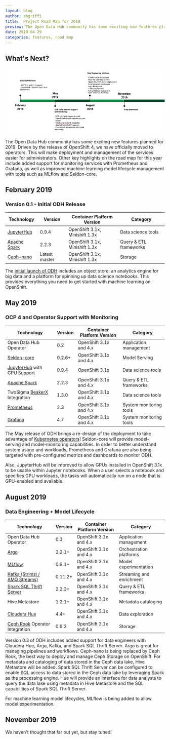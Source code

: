 ```yaml
---
layout: blog
author: shgriffi
title:  Project Road Map for 2019
preview: The Open Data Hub community has some exciting new features planned for 2019.  Driven by the release of OpenShift 4, we have officially moved to operators.  This will make deployment and management of the services easier for administrators.
date: 2019-04-29
categories: features, road map
---
```



What's Next?
------

![alt text](../assets/img/pages/posts/2019-04-29-project-road-map-for-2019/roadmap_2019.png "Open Data Hub Road Map - 2019")

The Open Data Hub community has some exciting new features planned for 2019.  Driven by the release of OpenShift 4, we have officially moved to operators.  This will make deployment and management of the services easier for administrators.  Other key highlights on the road map for this year include added support for monitoring services with Prometheus and Grafana, as well as improved machine learning model lifecycle management with tools such as MLflow and Seldon-core.

February 2019
------
### Version 0.1 - Initial ODH Release

| Technology | Version | Container Platform Version | Category |
|--|--|--|--|
| [JupyterHub](https://jupyter.org/hub) | 0.9.4 | OpenShift 3.1x, Minishift 1.3x | Data science tools |
| [Apache Spark](http://spark.apache.org/) | 2.2.3 | OpenShift 3.1x, Minishift 1.3x | Query & ETL frameworks |
| [Ceph-nano](https://github.com/ceph/cn) | Latest master | OpenShift 3.1x, Minishift 1.3x | Storage |


The [initial launch of ODH](https://gitlab.com/opendatahub/jupyterhub-ansible) includes an object store, an analytics engine for big data and a platform for spinning up data science notebooks.  This provides everything you need to get started with machine learning on OpenShift.

May 2019
------
### OCP 4 and Operator Support with Monitoring

| Technology | Version | Container Platform Version | Category |
|--|--|--|--|
| Open Data Hub Operator | 0.2 | OpenShift 3.1x and 4.x | Application management |
| [Seldon-core](https://www.seldon.io/open-source/) | 0.2.6+ | OpenShift 3.1x and 4.x | Model Serving |
| [JupyterHub](https://jupyter.org/hub) with GPU Support | 0.9.4 | OpenShift 3.1x | Data science tools |
| [Apache Spark](http://spark.apache.org/) | 2.2.3 | OpenShift 3.1x and 4.x | Query & ETL frameworks |
| TwoSigma [BeakerX](http://beakerx.com/) Integration | 1.3.0 | OpenShift 3.1x and 4.x | Data science tools |
| [Prometheus](https://prometheus.io/) | 2.3 | OpenShift 3.1x and 4.x | System monitoring tools |
| [Grafana](https://grafana.com/) | 4.7 | OpenShift 3.1x and 4.x | System monitoring tools |


The May release of ODH brings a re-design of the deployment to take advantage of [Kubernetes operators](https://blog.openshift.com/introducing-the-operator-framework/)!   Seldon-core will provide model-serving and model-monitoring capabilities. In order to better understand system usage and workloads, Prometheus and Grafana are also being targeted with pre-configured metrics and dashboards to monitor ODH.

Also, JupyterHub will be improved to allow GPUs installed in OpenShift 3.1x to be usable within Jupyter notebooks.  When a user selects a notebook and specifies GPU workloads, the tasks will automatically run on a node that is GPU-enabled and available.

August 2019
------
### Data Engineering + Model Lifecycle

| Technology | Version | Container Platform Version | Category |
|--|--|--|--|
| Open Data Hub Operator | 0.3 | OpenShift 3.1x and 4.x | Application management |
| [Argo](https://argoproj.github.io/argo/) | 2.2.1+ | OpenShift 3.1x and 4.x | Orchestration platforms |
| [MLflow](https://mlflow.org/) | 0.9.1+ | OpenShift 3.1x and 4.x | Model experimentation |
| [Kafka (Strimzi / AMQ Streams)](https://strimzi.io/) | 0.11.2+ | OpenShift 3.1x and 4.x | Streaming and enrichment |
| [Spark SQL Thrift Server](https://spark.apache.org/docs/latest/sql-distributed-sql-engine.html#running-the-thrift-jdbcodbc-server) | 2.2.3+ | OpenShift 3.1x and 4.x | Query & ETL frameworks |
| Hive Metastore | 1.2.1+ | OpenShift 3.1x and 4.x | Metadata cataloging |
| [Cloudera Hue](http://gethue.com/) | 4.4+ | OpenShift 3.1x and 4.x | Data exploration |
| [Ceph Rook](https://rook.io/docs/rook/v0.8/ceph-quickstart.html) Operator Integration | 0.9.3 | OpenShift 3.1x and 4.x | Storage |


Version 0.3 of ODH includes added support for data engineers with Cloudera Hue, Argo, Kafka, and Spark SQL Thrift Server.  Argo is great for managing pipelines and workflows.  Ceph-nano is being replaced by Ceph Rook, the best way to deploy and manage Ceph Storage on OpenShift. For metadata and cataloging of data stored in the Ceph data lake, Hive Metastore will be added.  Spark SQL Thrift Server can be configured to enable SQL access to data stored in the Ceph data lake by leveraging Spark as the processing engine.  Hue will provide an interface for data analysts to query the data lake using metadata in Hive Metastore and the SQL capabilities of Spark SQL Thrift Server.

For machine learning model lifecycles, MLflow is being added to allow model experimentation.

November 2019
------

We haven't thought that far out yet, but stay tuned!
